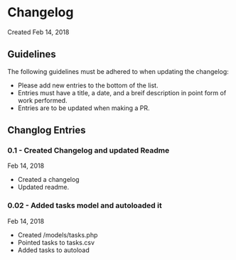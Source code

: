 # Changelog
Created Feb 14, 2018

## Guidelines
The following guidelines must be adhered to when updating the changelog:

- Please add new entries to the bottom of the list.
- Entries must have a title, a date, and a breif description in point form of work performed.
- Entries are to be updated when making a PR.

## Changlog Entries

### 0.1 - Created Changelog and updated Readme
Feb 14, 2018
- Created a changelog
- Updated readme.

### 0.02 - Added tasks model and autoloaded it
Feb 14, 2018
- Created /models/tasks.php
- Pointed tasks to tasks.csv
- Added tasks to autoload